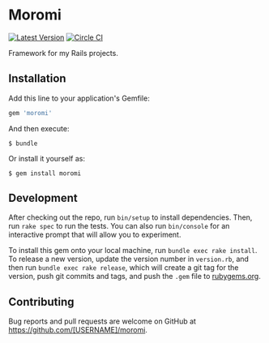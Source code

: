 # Moromi

[![Latest Version](https://img.shields.io/gem/v/moromi.svg)](http://rubygems.org/gems/moromi)
[![Circle CI](https://circleci.com/gh/moromi/moromi.svg?style=svg)](https://circleci.com/gh/moromi/moromi)

Framework for my Rails projects.

## Installation

Add this line to your application's Gemfile:

```ruby
gem 'moromi'
```

And then execute:

    $ bundle

Or install it yourself as:

    $ gem install moromi

## Development

After checking out the repo, run `bin/setup` to install dependencies. Then, run `rake spec` to run the tests. You can also run `bin/console` for an interactive prompt that will allow you to experiment.

To install this gem onto your local machine, run `bundle exec rake install`. To release a new version, update the version number in `version.rb`, and then run `bundle exec rake release`, which will create a git tag for the version, push git commits and tags, and push the `.gem` file to [rubygems.org](https://rubygems.org).

## Contributing

Bug reports and pull requests are welcome on GitHub at https://github.com/[USERNAME]/moromi.


